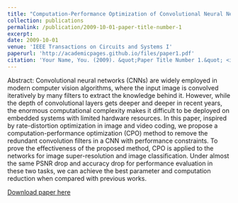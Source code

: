 ```yaml
---
title: "Computation-Performance Optimization of Convolutional Neural Networks With Redundant Filter Removal."
collection: publications
permalink: /publication/2009-10-01-paper-title-number-1
excerpt: 
date: 2009-10-01
venue: 'IEEE Transactions on Circuits and Systems I'
paperurl: 'http://academicpages.github.io/files/paper1.pdf'
citation: 'Your Name, You. (2009). &quot;Paper Title Number 1.&quot; <i>Journal 1</i>. 1(1).'
---
```


Abstract: Convolutional neural networks (CNNs) are widely employed in modern computer vision algorithms, where the input image is convolved iteratively by many filters to extract the knowledge behind it. However, while the depth of convolutional layers gets deeper and deeper in recent years, the enormous computational complexity makes it difficult to be deployed on embedded systems with limited hardware resources. In this paper, inspired by rate-distortion optimization in image and video coding, we propose a computation-performance optimization (CPO) method to remove the redundant convolution filters in a CNN with performance constraints. To prove the effectiveness of the proposed method, CPO is applied to the networks for image super-resolution and image classification. Under almost the same PSNR drop and accuracy drop for performance evaluation in these two tasks, we can achieve the best parameter and computation reduction when compared with previous works.

[Download paper here](http://waynelin567.github.io/files/CPO.pdf)
